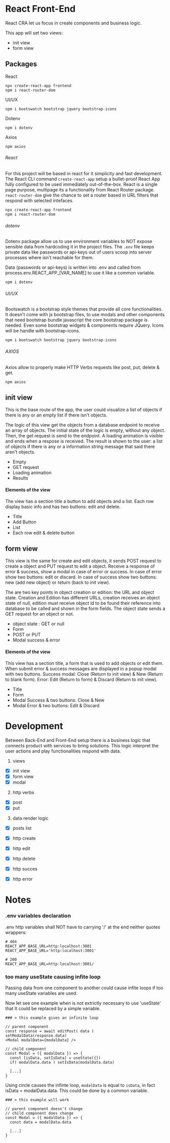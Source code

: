 # React Front-End
React CRA let us focus in create components and business logic.

This app will set two views:
* init view
* form view

## Packages
React
~~~
npx create-react-app frontend
npm i react-router-dom
~~~
UI/UX
~~~
npm i bootswatch bootstrap jquery bootstrap-icons
~~~
Dotenv
~~~
npm i dotenv
~~~
Axios
~~~
npm axios
~~~


###### React
For this project will be based in react for it simplicity and fast development. The React CLI command `create-react-app` setup a bullet-proof React App fully configured to be used immediately out-of-the-box. React is a single page purpose, multipage its a functionality from React Router package. `react-router-dom` give the chance to set a router based in URL filters that respond with selected intefaces.
~~~
npx create-react-app frontend
npm i react-router-dom
~~~


###### dotenv
Dotenv package allow us to use environment variables to NOT expose sensible data from hardcoding it in the project files. The `.env` file keeps private data like passwords or api-keys out of users scoop into server processes where isn't reachable for them.

Data (passwords or api-keys) is written into .env and called from process.env.REACT_APP_[VAR_NAME] to use it like a common variable.
~~~
npm i dotenv
~~~


###### UI/UX
Bootswatch is a bootstrap style themes that provide all core functionalities. It doesn't come with js bootstrap files, to use modals and other components that need bootstrap bundle javascript the core bootstrap package is needed. Even some bootstrap widgets & components require JQuery. Icons will be handle with bootstrap-icons.
~~~
npm i bootswatch bootstrap jquery bootstrap-icons
~~~

###### AXIOS
Axios allow to properly make HTTP Verbs requests like post, put, delete & get.
~~~
npm axios
~~~


## init view
This is the base route of the app, the user could visualize a list of objects if there is any or an empty list if there isn't objects.

The logic of this view get the objects from a database endpoint to receive an array of objects. The initial state of the logic is empty, without any object. Then, the get request is send to the endpoint. A loading animation is visible and ends when a respose is received. The result is shown to the user: a list of objects if there is any or a information string message that said there aren't objects.

* Empty
* GET request
* Loading animation
* Results

#### Elements of the view
The view has a section title a button to add objects and a list. Each row display basic info and has two buttons: edit and delete.
* Title
* Add Button
* List
* Each row edit & delete button


## form view
This view is the same for create and edit objects, it sends POST request to create a object and PUT request to edit a object. Receive a response of error & success, show a modal in case of error or success. In case of error show two buttons: edit or discard. In case of success show two buttons: new (add new object) or return (back to init view).

The are two key points in object creation or edition: the URL and object state. Creation and Edition has different URLs, creation receives an object state of null, edition must receive object id to be found their reference into database to be called and shown in the form fields. The object state sends a GET request for an object or not.

* object state : GET or null
* Form
* POST or PUT
* Modal success & error


#### Elements of the view
This view has a section title, a form that is used to add objects or edit them. When submit error & success messages are displayed in a popup modal with two buttons. Success modal: Close (Return to init view) & New (Return to blank form). Error: Edit (Return to form) & Discard (Return to init view).

* Title
* Form
* Modal Success & two buttons: Close & New
* Modal Error & two buttons: Edit & Discard



# Development
Between Back-End and Front-End setup there is a business logic that connects product with services to bring solutions. This logic interpret the user actions and play functionalities respond with data.

1. views
  - [x] init view
  - [x] form view
  - [x] modal

2. http verbs
  - [x] post
  - [x] put

3. data render logic
  - [x] posts list
  - [x] http create
  - [x] http edit
  - [x] http delete
  - [x] http succes
  - [x] http error








# Notes

### .env variables declaration
.env http variables shall NOT have to carrying '/' at the end neither quotes wrappers:
~~~
# 404
REACT_APP_BASE_URL=http:localhost:3001
REACT_APP_BASE_URL='http:localhost:3001'

# 200
REACT_APP_BASE_URL=http:localhost:3001/
~~~


### too many useState causing infite loop
Passing data from one component to another could cause infite loops if too many useState variables are used.

Now let see one example when is not extrictly necessary to use 'useState' that It could be replaced by a simple variable.
~~~
### > this example gives an infinite loop

// parent component
const response = await editPost( data )
setModalData(response.data)
<Modal modalData={modalData} />

// child component
const Modal = ({ modalData }) => {
  const [isData, setIsData] = useState({})
  if( modalData.data ) setIsData(modalData.data)

  [...]
}
~~~
Using circle causes the infinte loop, `modalData` is equal to `isData`, in fact isData = modalData.data. This could be done by a common variable.
~~~
### > this example will work

// parent component doesn't change
// child component does change
const Modal = ({ modalData }) => {
  const data = modalData.data

  [...]
}
~~~
